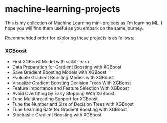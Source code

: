 # machine-learning-projects

This is my collection of Machine Learning mini-projects as I'm learning ML. I hope you will find them useful as you
embark on the same journey.

Recommended order for exploring these projects is as follows:

### XGBoost

- First XGBoost Model with scikit-learn
- Data Preparation for Gradient Boosting with XGBoost
- Save Gradient Boosting Models with XGBoost
- Evaluate Gradient Boosting Models with XGBoost
- Visualize Gradient Boosting Decision Trees With XGBoost
- Feature Importance and Feature Selection With XGBoost
- Avoid Overfitting by Early Stopping With XGBoost
- Tune Multithreading Support for XGBoost
- Tune the Number and Size of Decision Trees with XGBoost
- Tune Learning Rate for Gradient Boosting with XGBoost
- Stochastic Gradient Boosting with XGBoost